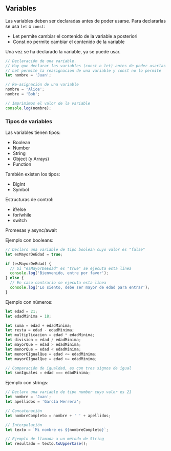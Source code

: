 ## Variables
 
Las variables deben ser declaradas antes de poder usarse. Para 
declararlas se usa `let` o `const`:
  
- Let permite cambiar el contenido de la variable a posteriori
- Const no permite cambiar el contenido de la variable 

Una vez se ha declarado la variable, ya se puede usar.

```js
// Declaración de una variable.
// Hay que declarar las variables (const o let) antes de poder usarlas
// Let permite la reasignación de una variable y const no lo permite
let nombre = 'Juan';

// Re-asignación de una variable
nombre = 'Alice';
nombre = 'Bob';

// Imprimimos el valor de la variable
console.log(nombre);
```
### Tipos de variables 

Las variables tienen tipos:

- Boolean
- Number
- String
- Object (y Arrays)
- Function

También existen los tipos:

- BigInt
- Symbol

Estructuras de control:

- if/else
- for/while
- switch

Promesas y async/await

Ejemplo con booleans:

```js
// Declaro una variable de tipo boolean cuyo valor es "false"
let esMayorDeEdad = true;

if (esMayorDeEdad) {
  // Si "esMayorDeEdad" es "true" se ejecuta esta línea
  console.log('Bienvenido, entre por favor');
} else {
  // En caso contrario se ejecuta esta línea
  console.log('Lo siento, debe ser mayor de edad para entrar');
}
```

Ejemplo con números:

```js
let edad = 21;
let edadMinima = 18;

let suma = edad + edadMinima;
let resta = edad - edadMinima;
let multiplicacion = edad * edadMinima;
let division = edad / edadMinima;
let mayorQue = edad > edadMinima;
let menorQue = edad < edadMinima;
let menorOIgualQue = edad <= edadMinima;
let mayorOIgualQue = edad >= edadMinima;

// Comparación de igualdad, es con tres signos de igual
let sonIguales = edad === edadMinima;
```

Ejemplo con strings:

```js
// Declaro una variable de tipo number cuyo valor es 21
let nombre = 'Juan';
let apellidos = 'García Herrera';

// Concatenación
let nombreCompleto = nombre + ' ' + apellidos;

// Interpolación
let texto = `Mi nombre es ${nombreCompleto}`;

// Ejemplo de llamada a un método de String
let resultado = texto.toUpperCase();
```